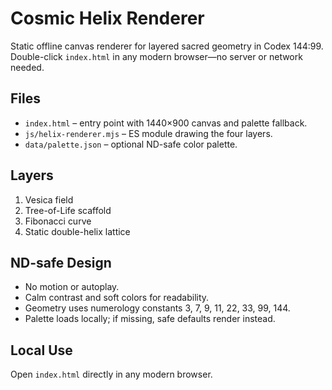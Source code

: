 # Cosmic Helix Renderer

Static offline canvas renderer for layered sacred geometry in Codex 144:99. Double-click `index.html` in any modern browser—no server or network needed.

## Files
- `index.html` – entry point with 1440×900 canvas and palette fallback.
- `js/helix-renderer.mjs` – ES module drawing the four layers.
- `data/palette.json` – optional ND-safe color palette.

## Layers
1. Vesica field
2. Tree-of-Life scaffold
3. Fibonacci curve
4. Static double-helix lattice

## ND-safe Design
- No motion or autoplay.
- Calm contrast and soft colors for readability.
- Geometry uses numerology constants 3, 7, 9, 11, 22, 33, 99, 144.
- Palette loads locally; if missing, safe defaults render instead.

## Local Use
Open `index.html` directly in any modern browser.
